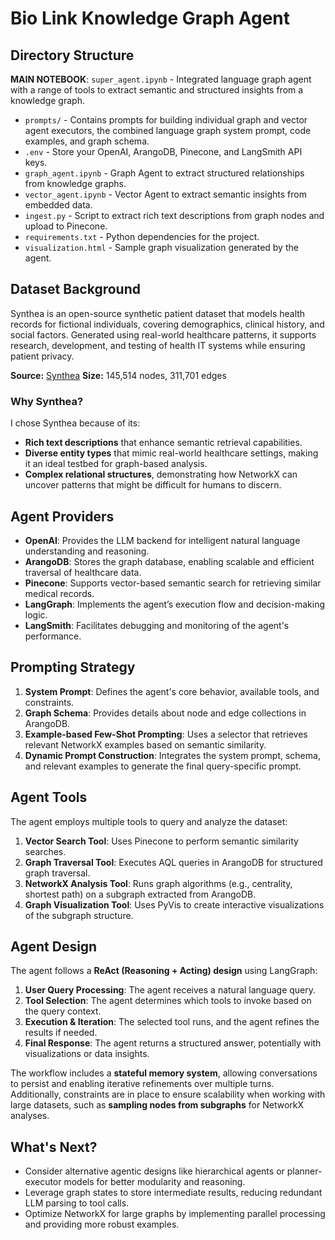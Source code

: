 # Bio Link Knowledge Graph Agent

## Directory Structure
**MAIN NOTEBOOK**: `super_agent.ipynb` - Integrated language graph agent with a range of tools to extract semantic and structured insights from a knowledge graph.

- `prompts/` - Contains prompts for building individual graph and vector agent executors, the combined language graph system prompt, code examples, and graph schema.
- `.env` - Store your OpenAI, ArangoDB, Pinecone, and LangSmith API keys.
- `graph_agent.ipynb` - Graph Agent to extract structured relationships from knowledge graphs.
- `vector_agent.ipynb` - Vector Agent to extract semantic insights from embedded data.
- `ingest.py` - Script to extract rich text descriptions from graph nodes and upload to Pinecone.
- `requirements.txt` - Python dependencies for the project.
- `visualization.html` - Sample graph visualization generated by the agent.

## Dataset Background
Synthea is an open-source synthetic patient dataset that models health records for fictional individuals, covering demographics, clinical history, and social factors. Generated using real-world healthcare patterns, it supports research, development, and testing of health IT systems while ensuring patient privacy.

**Source:** [Synthea](https://synthea.mitre.org/)
**Size:** 145,514 nodes, 311,701 edges

### Why Synthea?
I chose Synthea because of its:
- **Rich text descriptions** that enhance semantic retrieval capabilities.
- **Diverse entity types** that mimic real-world healthcare settings, making it an ideal testbed for graph-based analysis.
- **Complex relational structures**, demonstrating how NetworkX can uncover patterns that might be difficult for humans to discern.

## Agent Providers

- **OpenAI**: Provides the LLM backend for intelligent natural language understanding and reasoning.
- **ArangoDB**: Stores the graph database, enabling scalable and efficient traversal of healthcare data.
- **Pinecone**: Supports vector-based semantic search for retrieving similar medical records.
- **LangGraph**: Implements the agent’s execution flow and decision-making logic.
- **LangSmith**: Facilitates debugging and monitoring of the agent's performance.

## Prompting Strategy

1. **System Prompt**: Defines the agent's core behavior, available tools, and constraints.
2. **Graph Schema**: Provides details about node and edge collections in ArangoDB.
3. **Example-based Few-Shot Prompting**: Uses a selector that retrieves relevant NetworkX examples based on semantic similarity.
4. **Dynamic Prompt Construction**: Integrates the system prompt, schema, and relevant examples to generate the final query-specific prompt.

## Agent Tools

The agent employs multiple tools to query and analyze the dataset:

1. **Vector Search Tool**: Uses Pinecone to perform semantic similarity searches.
2. **Graph Traversal Tool**: Executes AQL queries in ArangoDB for structured graph traversal.
3. **NetworkX Analysis Tool**: Runs graph algorithms (e.g., centrality, shortest path) on a subgraph extracted from ArangoDB.
4. **Graph Visualization Tool**: Uses PyVis to create interactive visualizations of the subgraph structure.

## Agent Design

The agent follows a **ReAct (Reasoning + Acting) design** using LangGraph:
1. **User Query Processing**: The agent receives a natural language query.
2. **Tool Selection**: The agent determines which tools to invoke based on the query context.
3. **Execution & Iteration**: The selected tool runs, and the agent refines the results if needed.
4. **Final Response**: The agent returns a structured answer, potentially with visualizations or data insights.

The workflow includes a **stateful memory system**, allowing conversations to persist and enabling iterative refinements over multiple turns. Additionally, constraints are in place to ensure scalability when working with large datasets, such as **sampling nodes from subgraphs** for NetworkX analyses.

## What's Next?
- Consider alternative agentic designs like hierarchical agents or planner-executor models for better modularity and reasoning.
- Leverage graph states to store intermediate results, reducing redundant LLM parsing to tool calls.
- Optimize NetworkX for large graphs by implementing parallel processing and providing more robust examples. 
